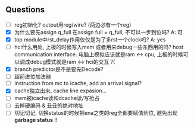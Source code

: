 ## Questions

- [ ] reg初始化? output用reg/wire? (两边必有一个reg)
- [x] 为什么要先assign q_full 在assign full = q_full, 不可以一步到位吗? A: 可
- [x] top module中rst_delay作用仅仅是为了多rst一个clock吗? A: yes
- [ ] hci什么用处, 上板的时候写入mem 或者用来debug一些东西用的吗? host communication interface.
      电脑上模拟应该就是ram $\leftrightarrow$ cpu, 上板的时候可以调成debug模式就是ram $\leftrightarrow$ hci的交互 ?(
- [x] branch predictor是不是要先Decode?
- [ ] 超前进位加法器
- [ ] instruction from mc to icache, add an arrival signal?
- [x] cache独立出来, cache line expasion...
- [ ] mem被icache读和dcache读/写抢占 
- [ ] 去掉硬编码 & 丑丑的绝对地址
- [ ] 切记切记, 切换status的时候把ena之类的reg全都要赋值到位, 避免出现**garbage status** !!